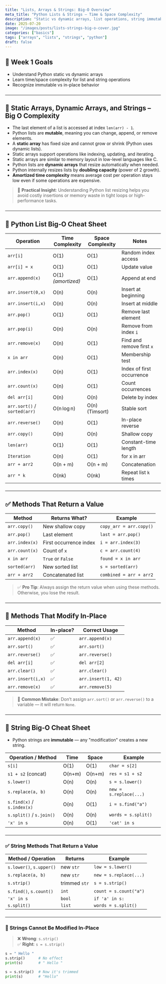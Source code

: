 ```yaml
---
title: "Lists, Arrays & Strings: Big‑O Overview"
meta_title: "Python Lists & Strings – Time & Space Complexity"
description: "Static vs dynamic arrays, list operations, string immutability, and Big‑O cheat sheets."
date: 2025-07-20
image: "/images/posts/lists-strings-big-o-cover.jpg"
categories: ["basics"]
tags: ["arrays", "lists", "strings", "python"]
draft: false
---
```


<div class="prose max-w-none prose-tight">
  <style>
    hr {
      margin-top: 1.5rem;
      margin-bottom: 1.5rem;
    }
  </style>

## 📌 Week 1 Goals
- Understand Python static vs dynamic arrays
- Learn time/space complexity for list and string operations
- Recognize immutable vs in-place behavior

---

## 🧠 Static Arrays, Dynamic Arrays, and Strings – Big O Complexity

- The last element of a list is accessed at index `len(arr) - 1`.
- Python lists are **mutable**, meaning you can change, append, or remove elements.
- A **static array** has fixed size and cannot grow or shrink (Python uses dynamic lists).
- Static arrays support operations like indexing, updating, and iterating.
- Static arrays are similar to memory layout in low-level languages like C.
- Python lists are **dynamic arrays** that resize automatically when needed.
- Python internally resizes lists by **doubling capacity** (power of 2 growth).
- **Amortized time complexity** means average cost per operation stays low even if some operations are expensive.

> 🧠 **Practical Insight**: Understanding Python list resizing helps you avoid costly insertions or memory waste in tight loops or high-performance tasks.

---

## 🐍 Python List Big‑O Cheat Sheet

| Operation              | Time Complexity     | Space Complexity | Notes                       |
|------------------------|---------------------|------------------|-----------------------------|
| `arr[i]`               | O(1)                | O(1)             | Random index access         |
| `arr[i] = x`           | O(1)                | O(1)             | Update value                |
| `arr.append(x)`        | O(1) *(amortized)*  | O(1)             | Append at end               |
| `arr.insert(0,x)`      | O(n)                | O(n)             | Insert at beginning         |
| `arr.insert(i,x)`      | O(n)                | O(n)             | Insert at middle            |
| `arr.pop()`            | O(1)                | O(1)             | Remove last element         |
| `arr.pop(i)`           | O(n)                | O(n)             | Remove from index `i`       |
| `arr.remove(x)`        | O(n)                | O(1)             | Find and remove first `x`   |
| `x in arr`             | O(n)                | O(1)             | Membership test             |
| `arr.index(x)`         | O(n)                | O(1)             | Index of first occurrence   |
| `arr.count(x)`         | O(n)                | O(1)             | Count occurrences           |
| `del arr[i]`           | O(n)                | O(n)             | Delete by index             |
| `arr.sort()` / `sorted(arr)` | O(n log n)   | O(n) (Timsort)   | Stable sort                 |
| `arr.reverse()`        | O(n)                | O(1)             | In-place reverse            |
| `arr.copy()`           | O(n)                | O(n)             | Shallow copy                |
| `len(arr)`             | O(1)                | O(1)             | Constant-time length        |
| `Iteration`              | O(n)                | O(1)             | for x in arr              |
| `arr + arr2`           | O(n + m)            | O(n + m)         | Concatenation               |
| `arr * k`              | O(nk)               | O(nk)            | Repeat list `k` times       |

---

## ✅ Methods That Return a Value

| Method         | Returns What?                  | Example                   |
|----------------|-------------------------------|---------------------------|
| `arr.copy()`    | New shallow copy              | `copy_arr = arr.copy()`   |
| `arr.pop()`     | Last element                  | `last = arr.pop()`        |
| `arr.index(x)`  | First occurrence index        | `i = arr.index(3)`        |
| `arr.count(x)`  | Count of `x`                  | `c = arr.count(4)`        |
| `x in arr`      | `True` or `False`             | `found = x in arr`        |
| `sorted(arr)`   | New sorted list               | `s = sorted(arr)`         |
| `arr + arr2`    | Concatenated list             | `combined = arr + arr2`   |

> ✅ **Pro Tip**: Always assign the return value when using these methods. Otherwise, you lose the result.

---

## 🚫 Methods That Modify In‑Place

| Method              | In-place? | Correct Usage         |
|---------------------|-----------|------------------------|
| `arr.append(x)`     | ✅         | `arr.append(x)`        |
| `arr.sort()`        | ✅         | `arr.sort()`           |
| `arr.reverse()`     | ✅         | `arr.reverse()`        |
| `del arr[i]`        | ✅         | `del arr[2]`           |
| `arr.clear()`       | ✅         | `arr.clear()`          |
| `arr.insert(i,x)`   | ✅         | `arr.insert(1, 42)`    |
| `arr.remove(x)`     | ✅         | `arr.remove(5)`        |

> 🚫 **Common Mistake**: Don’t assign `arr.sort()` or `arr.reverse()` to a variable — it will return `None`.

---

## 🧵 String Big‑O Cheat Sheet

- Python strings are **immutable** — any "modification" creates a new string.

| Operation / Method        | Time   | Space  | Example                   |
|---------------------------|--------|--------|---------------------------|
| `s[i]`                    | O(1)   | O(1)   | `char = s[2]`             |
| `s1 + s2` (concat)        | O(n+m) | O(n+m) | `res = s1 + s2`           |
| `s.lower()`               | O(n)   | O(n)   | `s = s.lower()`           |
| `s.replace(a, b)`         | O(n)   | O(n)   | `new = s.replace(...)`    |
| `s.find(x)` / `s.index(x)`| O(n)   | O(1)   | `i = s.find("a")`         |
| `s.split()` / `s.join()`  | O(n)   | O(n)   | `words = s.split()`       |
| `'x' in s`                | O(n)   | O(1)   | `'cat' in s`              |

---

### ✅ String Methods That Return a Value

| Method / Operation        | Returns          | Example                     |
|---------------------------|------------------|-----------------------------|
| `s.lower()`, `s.upper()`  | new `str`        | `low = s.lower()`           |
| `s.replace(a, b)`         | new `str`        | `new = s.replace(...)`      |
| `s.strip()`               | trimmed `str`    | `s = s.strip()`             |
| `s.find()`, `s.count()`   | `int`            | `count = s.count("a")`      |
| `'x' in s`                | `bool`           | `if 'a' in s:`              |
| `s.split()`               | `list`           | `words = s.split()`         |

---

### 🚫 Strings Cannot Be Modified In-Place

> ❌ **Wrong**: `s.strip()`  
> ✅ **Right**: `s = s.strip()`

```python
s = " Hello "
s.strip()      # No effect
print(s)       # " Hello "

s = s.strip()  # Now it's trimmed
print(s)       # "Hello"
```